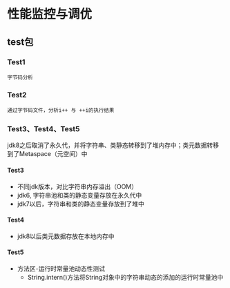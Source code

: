 # 性能监控与调优


## test包
### Test1
    字节码分析
### Test2
    通过字节码文件，分析i++ 与 ++i的执行结果
### Test3、Test4、Test5     
jdk8之后取消了永久代，并将字符串、类静态转移到了堆内存中；类元数据转移到了Metaspace（元空间）中
#### Test3
 - 不同jdk版本，对比字符串内存溢出（OOM）
 - jdk6, 字符串池和类的静态变量存放在永久代中
 - jdk7以后，字符串和类的静态变量存放到了堆中
#### Test4
  - jdk8以后类元数据存放在本地内存中

#### Test5
 - 方法区-运行时常量池动态性测试
    - String.intern()方法将String对象中的字符串动态的添加的运行时常量池中  
  
  